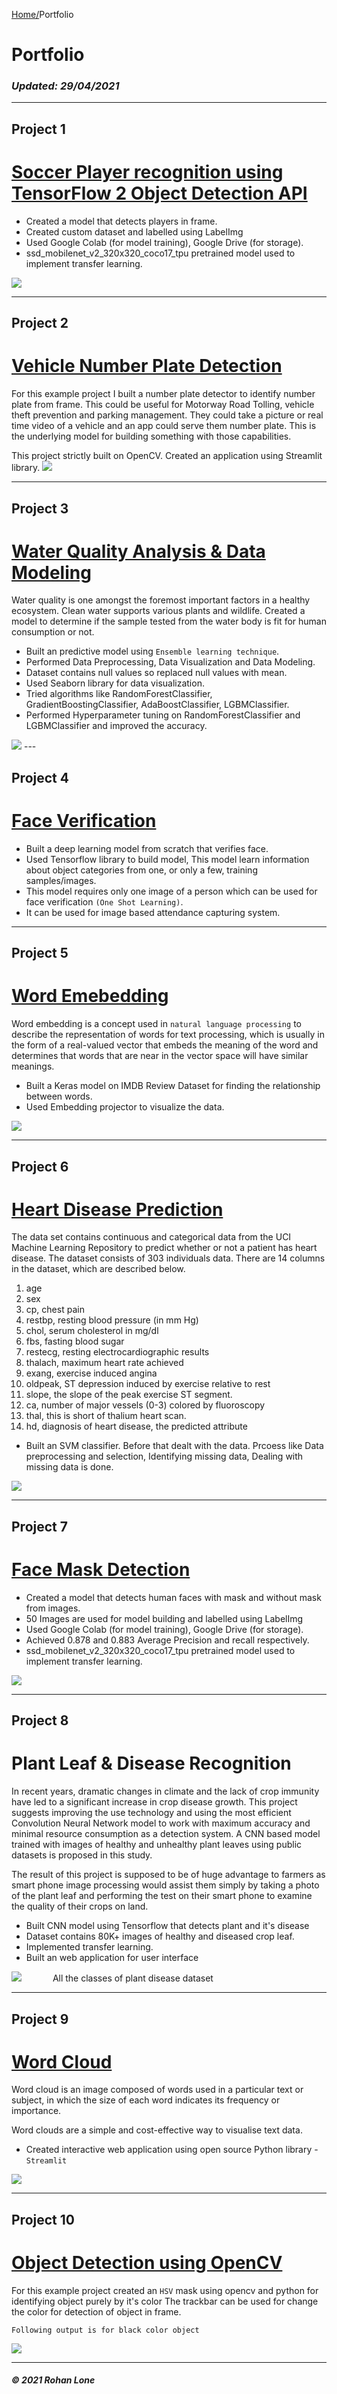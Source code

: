 [Home/](https://rohanlone.github.io/Home/)Portfolio

# Portfolio
### <em> Updated: 29/04/2021 </em>

---

## Project 1 
# [Soccer Player recognition using TensorFlow 2 Object Detection API](https://github.com/RohanLone/Tensorflow_Object_Detection_with_Tensorflow_2.0) 
* Created a model that detects players in frame.
* Created custom dataset and labelled using LabelImg
* Used Google Colab (for model training), Google Drive (for storage). 
* ssd_mobilenet_v2_320x320_coco17_tpu pretrained model used to implement transfer learning. 
<img src="https://github.com/RohanLone/Home/blob/gh-pages/assets/images/8.png?raw=true"/>

---
## Project 2 
# [Vehicle Number Plate Detection](https://github.com/RohanLone/Number-Plate-Detection-App) 
For this example project I built a number plate detector to identify number plate from frame. This could be useful for Motorway Road Tolling, vehicle theft prevention and parking management. They could take a picture or real time video of a vehicle and an app could serve them number plate. This is the underlying model for building something with those capabilities. 

This project strictly built on OpenCV. Created an application using Streamlit library. 
<img src="https://github.com/RohanLone/Number-Plate-Detection-App/blob/main/Demo/Demo.gif?raw=true"/>

---

## Project 3 
# [Water Quality Analysis & Data Modeling](https://github.com/RohanLone/Water-Quality-Analysis-and-Ensemble-Modeling/blob/main/water-quality-analysis-and-ensemble-modeling.ipynb) 
Water quality is one amongst the foremost important factors in a healthy ecosystem. Clean water supports various plants and wildlife. Created a model to determine if the sample tested from the water body is fit for human consumption or not.

* Built an predictive model using `Ensemble learning technique`.
* Performed Data Preprocessing, Data Visualization and Data Modeling.
* Dataset contains null values so replaced null values with mean.
* Used Seaborn library for data visualization.
* Tried algorithms like RandomForestClassifier, GradientBoostingClassifier, AdaBoostClassifier, LGBMClassifier. 
* Performed Hyperparameter tuning on RandomForestClassifier and LGBMClassifier and improved the accuracy.

<img src="https://raw.githubusercontent.com/RohanLone/Home/gh-pages/assets/images/Water_Qulaity_Result.png?raw=true"/>
---




## Project 4 
# [Face Verification](https://github.com/RohanLone/FaceVerification) 
* Built a deep learning model from scratch that verifies face.
* Used Tensorflow library to build model, This model learn information about object categories from one, or only a few, training samples/images.
* This model requires only one image of a person which can be used for face verification `(One Shot Learning)`.
* It can be used for image based attendance capturing system. 


---

## Project 5 
# [Word Emebedding](https://github.com/RohanLone/word_embedding) 
Word embedding is a concept used in `natural language processing` to describe the representation of words for text processing, which is usually in the form of a real-valued vector that embeds the meaning of the word and determines that words that are near in the vector space will have similar meanings.
* Built a Keras model on IMDB Review Dataset for finding the relationship between words.
* Used Embedding projector to visualize the data.


<img src="https://github.com/RohanLone/word_embedding/blob/main/Embedding%20Projector.png?raw=true"/>

---

## Project 6 
# [Heart Disease Prediction](https://github.com/RohanLone/Heart-Disease-Prediction) 
The data set contains continuous and categorical data from the UCI Machine Learning Repository to predict whether or not a patient has heart disease.
The dataset consists of 303 individuals data. There are 14 columns in the dataset, which are described below.
    
   1. age
   2. sex
   3. cp, chest pain
   4. restbp, resting blood pressure (in mm Hg)
   5. chol, serum cholesterol in mg/dl
   6. fbs, fasting blood sugar
   7. restecg, resting electrocardiographic results
   8. thalach, maximum heart rate achieved
   9. exang, exercise induced angina
   10. oldpeak, ST depression induced by exercise relative to rest
   11. slope, the slope of the peak exercise ST segment.
   12. ca, number of major vessels (0-3) colored by fluoroscopy
   13. thal, this is short of thalium heart scan.
   14. hd, diagnosis of heart disease, the predicted attribute

  *  Built an SVM classifier.
Before that dealt with the data. Prcoess like Data preprocessing and selection, Identifying missing data, Dealing with missing data is done.

<img src="https://github.com/RohanLone/Home/blob/gh-pages/assets/images/SVM.png?raw=true"/>

---

## Project  7
# [Face Mask Detection](https://github.com/RohanLone/Face_mask_detection) 
* Created a model that detects human faces with mask and without mask from images.
* 50 Images are used for model building and labelled using LabelImg
* Used Google Colab (for model training), Google Drive (for storage). 
* Achieved 0.878 and 0.883 Average Precision and recall respectively.
* ssd_mobilenet_v2_320x320_coco17_tpu pretrained model used to implement transfer learning. 

<img src="https://github.com/RohanLone/Home/blob/gh-pages/assets/images/result.png?raw=true"/>

---



## Project 8
# Plant Leaf & Disease Recognition
In recent years, dramatic changes in climate and the lack of crop immunity have led to a significant increase in crop disease growth.
This project suggests improving the use technology and using the most efficient Convolution Neural Network model to work with maximum accuracy and minimal resource consumption as a detection system. A CNN based model trained with images of healthy and unhealthy plant leaves using public datasets is proposed in this study. 

The result of this project is supposed to be of huge advantage to farmers as smart phone image processing would assist them simply by taking a photo of the plant leaf and performing the test on their smart phone to examine the quality of their crops on land.

* Built CNN model using Tensorflow that detects plant and it's disease
* Dataset contains 80K+ images of healthy and diseased crop leaf.
* Implemented transfer learning.
* Built an web application for user interface
<img src="https://github.com/RohanLone/Home/blob/gh-pages/assets/images/Asset%204.png?raw=true"/>
&emsp;&emsp;&emsp; All the classes of plant disease dataset  

---

## Project  9
# [Word Cloud](https://github.com/RohanLone/wordcloud) 
Word cloud is an image composed of words used in a particular text or subject, in which the size of each word indicates its frequency or importance.

Word clouds are a simple and cost-effective way to visualise text data.

* Created interactive web application using open source Python library - `Streamlit`

<img src="https://github.com/RohanLone/wordcloud/blob/main/Screenshots/Screenshot_Streamlit_app.png?raw=true"/>

---

## Project  10
# [Object Detection using OpenCV](https://github.com/RohanLone/object_detection_opencv) 
For this example project created an `HSV` mask using opencv and python for identifying object purely by it's color
The trackbar can be used for change the color for detection of object in frame.

```Following output is for black color object```

<img src="https://github.com/RohanLone/object_detection_opencv/blob/main/Demo%20Videos/Demo.gif?raw=true"/>


---



##### © 2021 Rohan Lone
